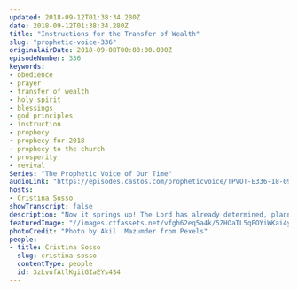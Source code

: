 ```yaml
---
updated: 2018-09-12T01:38:34.280Z
date: 2018-09-12T01:38:34.280Z
title: "Instructions for the Transfer of Wealth"
slug: "prophetic-voice-336"
originalAirDate: 2018-09-08T00:00:00.000Z
episodeNumber: 336
keywords:
- obedience
- prayer
- transfer of wealth
- holy spirit
- blessings
- god principles
- instruction
- prophecy
- prophecy for 2018
- prophecy to the church
- prosperity
- revival
Series: "The Prophetic Voice of Our Time"
audioLink: "https://episodes.castos.com/propheticvoice/TPVOT-E336-18-09-08-09-Instructions-for-the-Transfer-of-Wealth.mp3"
hosts:
- Cristina Sosso
showTranscript: false
description: "Now it springs up! The Lord has already determined, planned, and decided that this season through us, for those who are faithfully preparing and are good stewards of what they have, for those who have clean hands and a pure heart, and for those who finance the preaching of the gospel and discipleship, that the transfer of wealth / influence and affluence is going to manifest. The old comfortable things we’ve been doing, even things from God, will no longer work. We cannot predict how God is going to do this; we have to be led by the Holy Spirit in our heaven-ward calling in Christ Jesus.\n\nIsaiah 43:18-19 “Forget the former things; do not dwell on the past. See, I am doing a new thing! Now it springs up; do you not perceive it? I am making a way in the wilderness and streams in the wasteland.”"
featuredImage: "//images.ctfassets.net/vfgh62eq5a4k/5ZHOaTL5qEOYiWKai4yMke/648e8b527617713604037947152fd6da/agriculture-growth-hand-1072824.jpg"
photoCredit: "Photo by Akil  Mazumder from Pexels"
people:
- title: Cristina Sosso
  slug: cristina-sosso
  contentType: people
  id: 3zLvufAtlKgiiGIaEYs4S4
---
```

